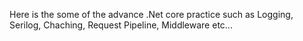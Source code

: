 Here is the some of the advance .Net core practice such as Logging, Serilog, Chaching, Request Pipeline, Middleware etc...

